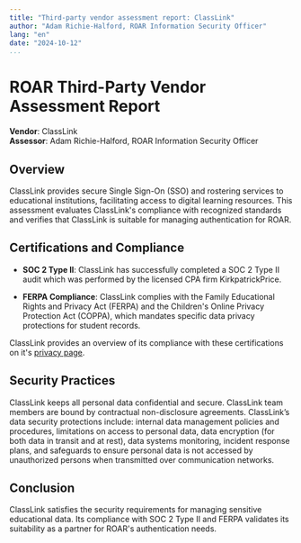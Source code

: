 ```yaml
---
title: "Third-party vendor assessment report: ClassLink"
author: "Adam Richie-Halford, ROAR Information Security Officer"
lang: "en"
date: "2024-10-12"
...
```


# ROAR Third-Party Vendor Assessment Report

**Vendor**: ClassLink\
**Assessor**: Adam Richie-Halford, ROAR Information Security Officer

## Overview

ClassLink provides secure Single Sign-On (SSO) and rostering services to educational institutions, facilitating access to digital learning resources. This assessment evaluates ClassLink's compliance with recognized standards and verifies that ClassLink is suitable for managing authentication for ROAR.

## Certifications and Compliance

- **SOC 2 Type II**: ClassLink has successfully completed a SOC 2 Type II audit which was performed by the licensed CPA firm KirkpatrickPrice.

- **FERPA Compliance**: ClassLink complies with the Family Educational Rights and Privacy Act (FERPA) and the Children's Online Privacy Protection Act (COPPA), which mandates specific data privacy protections for student records.

ClassLink provides an overview of its compliance with these certifications on it's [privacy page](https://www.classlink.com/company/privacy).

## Security Practices

ClassLink keeps all personal data confidential and secure. ClassLink team members are bound by contractual non-disclosure agreements. ClassLink’s data security protections include: internal data management policies and procedures, limitations on access to personal data, data encryption (for both data in transit and at rest), data systems monitoring, incident response plans, and safeguards to ensure personal data is not accessed by unauthorized persons when transmitted over communication networks.

## Conclusion

ClassLink satisfies the security requirements for managing sensitive educational data. Its compliance with SOC 2 Type II and FERPA validates its suitability as a partner for ROAR's authentication needs.

